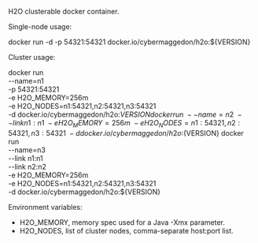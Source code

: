 
H2O clusterable docker container.

Single-node usage:

   docker run -d -p 54321:54321 docker.io/cybermaggedon/h2o:${VERSION}

Cluster usage:

   docker run \
     --name=n1 \
     -p 54321:54321 \
     -e H2O_MEMORY=256m \
     -e H2O_NODES=n1:54321,n2:54321,n3:54321 \
     -d docker.io/cybermaggedon/h2o:${VERSION}
   docker run \
     --name=n2 \
     --link n1:n1 \
     -e H2O_MEMORY=256m \
     -e H2O_NODES=n1:54321,n2:54321,n3:54321 \
     -d docker.io/cybermaggedon/h2o:${VERSION}
   docker run \
     --name=n3 \
     --link n1:n1 \
     --link n2:n2 \
     -e H2O_MEMORY=256m \
     -e H2O_NODES=n1:54321,n2:54321,n3:54321 \
     -d docker.io/cybermaggedon/h2o:${VERSION}

Environment variables:

- H2O_MEMORY, memory spec used for a Java -Xmx parameter.
- H2O_NODES, list of cluster nodes, comma-separate host:port list.

